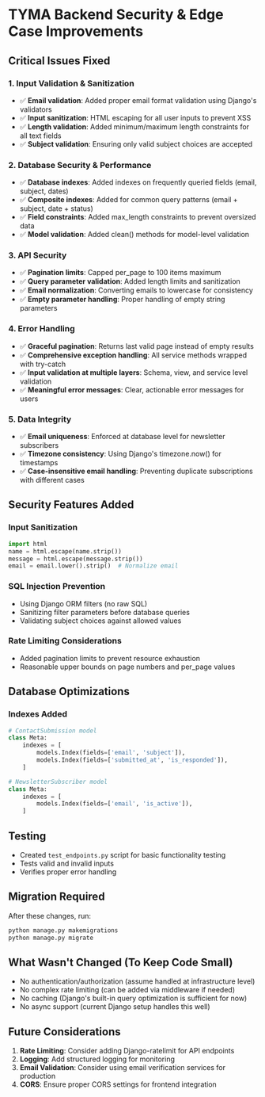 # TYMA Backend Security & Edge Case Improvements

## Critical Issues Fixed

### 1. Input Validation & Sanitization
- ✅ **Email validation**: Added proper email format validation using Django's validators
- ✅ **Input sanitization**: HTML escaping for all user inputs to prevent XSS
- ✅ **Length validation**: Added minimum/maximum length constraints for all text fields
- ✅ **Subject validation**: Ensuring only valid subject choices are accepted

### 2. Database Security & Performance
- ✅ **Database indexes**: Added indexes on frequently queried fields (email, subject, dates)
- ✅ **Composite indexes**: Added for common query patterns (email + subject, date + status)
- ✅ **Field constraints**: Added max_length constraints to prevent oversized data
- ✅ **Model validation**: Added clean() methods for model-level validation

### 3. API Security
- ✅ **Pagination limits**: Capped per_page to 100 items maximum
- ✅ **Query parameter validation**: Added length limits and sanitization
- ✅ **Email normalization**: Converting emails to lowercase for consistency
- ✅ **Empty parameter handling**: Proper handling of empty string parameters

### 4. Error Handling
- ✅ **Graceful pagination**: Returns last valid page instead of empty results
- ✅ **Comprehensive exception handling**: All service methods wrapped with try-catch
- ✅ **Input validation at multiple layers**: Schema, view, and service level validation
- ✅ **Meaningful error messages**: Clear, actionable error messages for users

### 5. Data Integrity
- ✅ **Email uniqueness**: Enforced at database level for newsletter subscribers
- ✅ **Timezone consistency**: Using Django's timezone.now() for timestamps
- ✅ **Case-insensitive email handling**: Preventing duplicate subscriptions with different cases

## Security Features Added

### Input Sanitization
```python
import html
name = html.escape(name.strip())
message = html.escape(message.strip())
email = email.lower().strip()  # Normalize email
```

### SQL Injection Prevention
- Using Django ORM filters (no raw SQL)
- Sanitizing filter parameters before database queries
- Validating subject choices against allowed values

### Rate Limiting Considerations
- Added pagination limits to prevent resource exhaustion
- Reasonable upper bounds on page numbers and per_page values

## Database Optimizations

### Indexes Added
```python
# ContactSubmission model
class Meta:
    indexes = [
        models.Index(fields=['email', 'subject']),
        models.Index(fields=['submitted_at', 'is_responded']),
    ]

# NewsletterSubscriber model  
class Meta:
    indexes = [
        models.Index(fields=['email', 'is_active']),
    ]
```

## Testing
- Created `test_endpoints.py` script for basic functionality testing
- Tests valid and invalid inputs
- Verifies proper error handling

## Migration Required
After these changes, run:
```bash
python manage.py makemigrations
python manage.py migrate
```

## What Wasn't Changed (To Keep Code Small)
- No authentication/authorization (assume handled at infrastructure level)
- No complex rate limiting (can be added via middleware if needed)
- No caching (Django's built-in query optimization is sufficient for now)
- No async support (current Django setup handles this well)

## Future Considerations
1. **Rate Limiting**: Consider adding Django-ratelimit for API endpoints
2. **Logging**: Add structured logging for monitoring
3. **Email Validation**: Consider using email verification services for production
4. **CORS**: Ensure proper CORS settings for frontend integration

